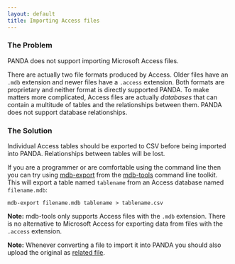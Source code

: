 ```yaml
---
layout: default 
title: Importing Access files 
---
```


### The Problem

PANDA does not support importing Microsoft Access files.

There are actually two file formats produced by Access. Older files have an `.mdb` extension and newer files have a `.access` extension. Both formats are proprietary and neither format is directly supported PANDA. To make matters more complicated, Access files are actually *databases* that can contain a multitude of tables and the relationships between them. PANDA does not support database relationships.

### The Solution

Individual Access tables should be exported to CSV before being imported into PANDA. Relationships between tables will be lost.

If you are a programmer or are comfortable using the command line then you can try using [mdb-export](http://linux.die.net/man/1/mdb-export) from the [mdb-tools](http://mdbtools.sourceforge.net/) command line toolkit. This will export a table named `tablename` from an Access database named `filename.mdb`:

`mdb-export filename.mdb tablename > tablename.csv`

**Note:** mdb-tools only supports Access files with the `.mdb` extension. There is no alternative to Microsoft Access for exporting data from files with the `.access` extension.

**Note:** Whenever converting a file to import it into PANDA you should also upload the original as [related file](/docs/storing-related-files.html).
